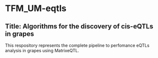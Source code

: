 # TFM_UM-eqtls
## Title: Algorithms for the discovery of cis-eQTLs in grapes


This respository represents the complete pipeline to perfomance eQTLs analysis in grapes using MatrixeQTL.
